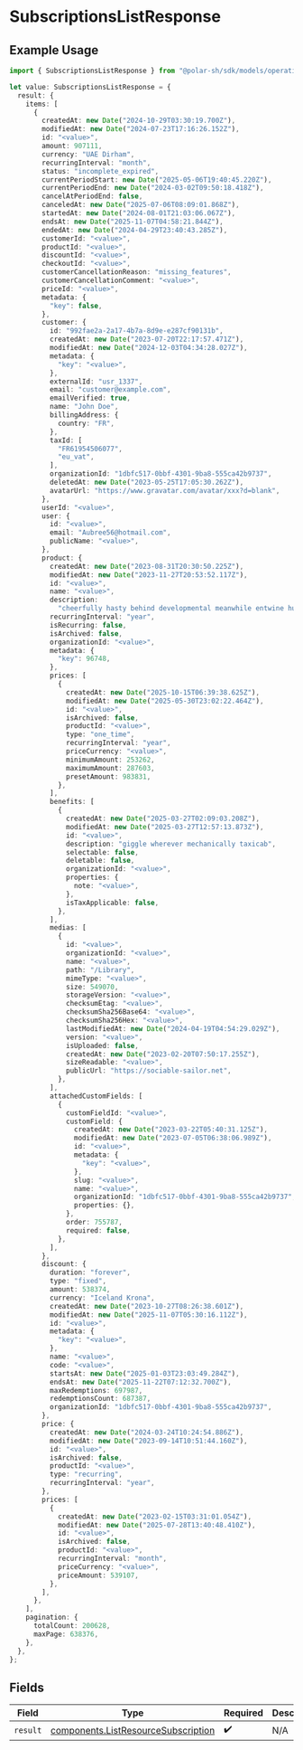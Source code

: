 # SubscriptionsListResponse

## Example Usage

```typescript
import { SubscriptionsListResponse } from "@polar-sh/sdk/models/operations/subscriptionslist.js";

let value: SubscriptionsListResponse = {
  result: {
    items: [
      {
        createdAt: new Date("2024-10-29T03:30:19.700Z"),
        modifiedAt: new Date("2024-07-23T17:16:26.152Z"),
        id: "<value>",
        amount: 907111,
        currency: "UAE Dirham",
        recurringInterval: "month",
        status: "incomplete_expired",
        currentPeriodStart: new Date("2025-05-06T19:40:45.220Z"),
        currentPeriodEnd: new Date("2024-03-02T09:50:18.418Z"),
        cancelAtPeriodEnd: false,
        canceledAt: new Date("2025-07-06T08:09:01.868Z"),
        startedAt: new Date("2024-08-01T21:03:06.067Z"),
        endsAt: new Date("2025-11-07T04:58:21.844Z"),
        endedAt: new Date("2024-04-29T23:40:43.285Z"),
        customerId: "<value>",
        productId: "<value>",
        discountId: "<value>",
        checkoutId: "<value>",
        customerCancellationReason: "missing_features",
        customerCancellationComment: "<value>",
        priceId: "<value>",
        metadata: {
          "key": false,
        },
        customer: {
          id: "992fae2a-2a17-4b7a-8d9e-e287cf90131b",
          createdAt: new Date("2023-07-20T22:17:57.471Z"),
          modifiedAt: new Date("2024-12-03T04:34:28.027Z"),
          metadata: {
            "key": "<value>",
          },
          externalId: "usr_1337",
          email: "customer@example.com",
          emailVerified: true,
          name: "John Doe",
          billingAddress: {
            country: "FR",
          },
          taxId: [
            "FR61954506077",
            "eu_vat",
          ],
          organizationId: "1dbfc517-0bbf-4301-9ba8-555ca42b9737",
          deletedAt: new Date("2023-05-25T17:05:30.262Z"),
          avatarUrl: "https://www.gravatar.com/avatar/xxx?d=blank",
        },
        userId: "<value>",
        user: {
          id: "<value>",
          email: "Aubree56@hotmail.com",
          publicName: "<value>",
        },
        product: {
          createdAt: new Date("2023-08-31T20:30:50.225Z"),
          modifiedAt: new Date("2023-11-27T20:53:52.117Z"),
          id: "<value>",
          name: "<value>",
          description:
            "cheerfully hasty behind developmental meanwhile entwine hubris at aching",
          recurringInterval: "year",
          isRecurring: false,
          isArchived: false,
          organizationId: "<value>",
          metadata: {
            "key": 96748,
          },
          prices: [
            {
              createdAt: new Date("2025-10-15T06:39:38.625Z"),
              modifiedAt: new Date("2025-05-30T23:02:22.464Z"),
              id: "<value>",
              isArchived: false,
              productId: "<value>",
              type: "one_time",
              recurringInterval: "year",
              priceCurrency: "<value>",
              minimumAmount: 253262,
              maximumAmount: 287603,
              presetAmount: 983831,
            },
          ],
          benefits: [
            {
              createdAt: new Date("2025-03-27T02:09:03.208Z"),
              modifiedAt: new Date("2025-03-27T12:57:13.873Z"),
              id: "<value>",
              description: "giggle wherever mechanically taxicab",
              selectable: false,
              deletable: false,
              organizationId: "<value>",
              properties: {
                note: "<value>",
              },
              isTaxApplicable: false,
            },
          ],
          medias: [
            {
              id: "<value>",
              organizationId: "<value>",
              name: "<value>",
              path: "/Library",
              mimeType: "<value>",
              size: 549070,
              storageVersion: "<value>",
              checksumEtag: "<value>",
              checksumSha256Base64: "<value>",
              checksumSha256Hex: "<value>",
              lastModifiedAt: new Date("2024-04-19T04:54:29.029Z"),
              version: "<value>",
              isUploaded: false,
              createdAt: new Date("2023-02-20T07:50:17.255Z"),
              sizeReadable: "<value>",
              publicUrl: "https://sociable-sailor.net",
            },
          ],
          attachedCustomFields: [
            {
              customFieldId: "<value>",
              customField: {
                createdAt: new Date("2023-03-22T05:40:31.125Z"),
                modifiedAt: new Date("2023-07-05T06:38:06.989Z"),
                id: "<value>",
                metadata: {
                  "key": "<value>",
                },
                slug: "<value>",
                name: "<value>",
                organizationId: "1dbfc517-0bbf-4301-9ba8-555ca42b9737",
                properties: {},
              },
              order: 755787,
              required: false,
            },
          ],
        },
        discount: {
          duration: "forever",
          type: "fixed",
          amount: 538374,
          currency: "Iceland Krona",
          createdAt: new Date("2023-10-27T08:26:38.601Z"),
          modifiedAt: new Date("2025-11-07T05:30:16.112Z"),
          id: "<value>",
          metadata: {
            "key": "<value>",
          },
          name: "<value>",
          code: "<value>",
          startsAt: new Date("2025-01-03T23:03:49.284Z"),
          endsAt: new Date("2025-11-22T07:12:32.700Z"),
          maxRedemptions: 697987,
          redemptionsCount: 687387,
          organizationId: "1dbfc517-0bbf-4301-9ba8-555ca42b9737",
        },
        price: {
          createdAt: new Date("2024-03-24T10:24:54.886Z"),
          modifiedAt: new Date("2023-09-14T10:51:44.160Z"),
          id: "<value>",
          isArchived: false,
          productId: "<value>",
          type: "recurring",
          recurringInterval: "year",
        },
        prices: [
          {
            createdAt: new Date("2023-02-15T03:31:01.054Z"),
            modifiedAt: new Date("2025-07-28T13:40:48.410Z"),
            id: "<value>",
            isArchived: false,
            productId: "<value>",
            recurringInterval: "month",
            priceCurrency: "<value>",
            priceAmount: 539107,
          },
        ],
      },
    ],
    pagination: {
      totalCount: 200628,
      maxPage: 638376,
    },
  },
};
```

## Fields

| Field                                                                                      | Type                                                                                       | Required                                                                                   | Description                                                                                |
| ------------------------------------------------------------------------------------------ | ------------------------------------------------------------------------------------------ | ------------------------------------------------------------------------------------------ | ------------------------------------------------------------------------------------------ |
| `result`                                                                                   | [components.ListResourceSubscription](../../models/components/listresourcesubscription.md) | :heavy_check_mark:                                                                         | N/A                                                                                        |